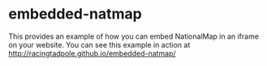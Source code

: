 # embedded-natmap
This provides an example of how you can embed NationalMap in an iframe on your website.
You can see this example in action at http://racingtadpole.github.io/embedded-natmap/
